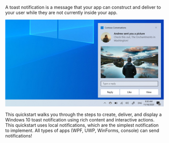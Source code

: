 A toast notification is a message that your app can construct and deliver to your user while they are not currently inside your app.

<img src="../images/toast-notification.png" width="628" alt="Screenshot of a toast notification"/>

This quickstart walks you through the steps to create, deliver, and display a Windows 10 toast notification using rich content and interactive actions. This quickstart uses local notifications, which are the simplest notification to implement. All types of apps (WPF, UWP, WinForms, console) can send notifications!